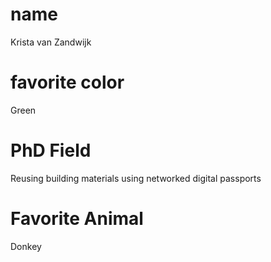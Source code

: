 # name
Krista van Zandwijk

# favorite color
Green

# PhD Field
Reusing building materials using networked digital passports

# Favorite Animal
Donkey


